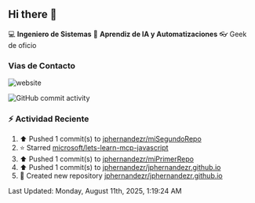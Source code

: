 ## Hi there 👋

:computer: **Ingeniero de Sistemas**
:pencil:  **Aprendiz de IA y Automatizaciones**
:eyeglasses: Geek de oficio


### Vias de Contacto

![website](https://img.shields.io/badge/any_text-you_like-blue)

![GitHub commit activity](https://img.shields.io/github/commit-activity/m/jphernandezr/miPrimerRepo)


### :zap: Actividad Reciente
<!--RECENT_ACTIVITY:start--> 
1. ⬆️ Pushed 1 commit(s) to [jphernandezr/miSegundoRepo](https://github.com/jphernandezr/miSegundoRepo)<br>
2. ⭐ Starred [microsoft/lets-learn-mcp-javascript](https://github.com/microsoft/lets-learn-mcp-javascript)<br>
3. ⬆️ Pushed 1 commit(s) to [jphernandezr/miPrimerRepo](https://github.com/jphernandezr/miPrimerRepo)<br>
4. ⬆️ Pushed 1 commit(s) to [jphernandezr/jphernandezr.github.io](https://github.com/jphernandezr/jphernandezr.github.io)<br>
5. 📔 Created new repository [jphernandezr/jphernandezr.github.io](https://github.com/jphernandezr/jphernandezr.github.io)<br>
<!--RECENT_ACTIVITY:end-->

<!--RECENT_ACTIVITY:last_update--> 
Last Updated: Monday, August 11th, 2025, 1:19:24 AM
<!--RECENT_ACTIVITY:last_update_end-->
